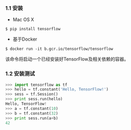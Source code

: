 ### 1.1 安装
- Mac OS X
```linux
$ pip install tensorflow
```

- 基于Docker
```linux
$ docker run -it b.gcr.io/tensorflow/tensorflow
```
该命令将启动一个已经安装好TensorFlow及相关依赖的容器。

### 1.2 安装测试
```python
>>> import tensorflow as tf
>>> hello = tf.constant('Hello, TensorFlow!')
>>> sess = tf.Session()
>>> print sess.run(hello)
Hello, TensorFlow!
>>> a = tf.constant(10)
>>> b = tf.constant(32)
>>> print sess.run(a+b)
42
```
